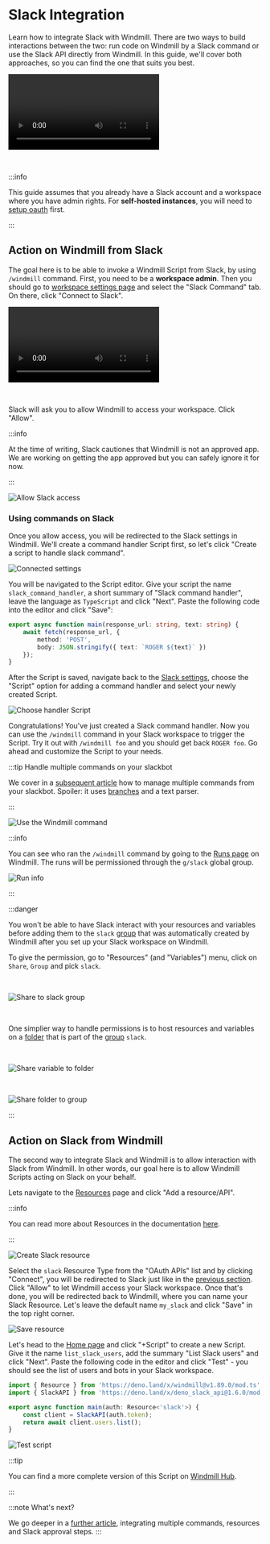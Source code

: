 # Slack Integration

Learn how to integrate Slack with Windmill. There are two ways to build
interactions between the two: run code on Windmill by a Slack command or use the
Slack API directly from Windmill. In this guide, we'll cover both approaches, so
you can find the one that suits you best.

<video
    className="border-2 rounded-xl object-cover w-full h-full"
    autoPlay
    loop
    controls
    id="main-video"
    src="/videos/generated_email.mp4"
    alt="container component"
/>

<br/>


:::info

This guide assumes that you already have a Slack account and a workspace where
you have admin rights. For **self-hosted instances**, you will need to [setup oauth](../misc/2_setup_oauth/index.md) first.

:::

## Action on Windmill from Slack

The goal here is to be able to invoke a Windmill Script from Slack, by using
`/windmill` command. First, you need to be a **workspace admin**. Then you
should go to
[workspace settings page](https://app.windmill.dev/workspace_settings) and
select the "Slack Command" tab. On there, click "Connect to Slack".

<video
    className="border-2 rounded-xl object-cover w-full h-full"
    autoPlay
    loop
    controls
    id="main-video"
    src="/videos/adding_slack_resource.mp4"
/>

<br/>

Slack will ask you to allow Windmill to access your workspace. Click "Allow".

:::info

At the time of writing, Slack cautiones that Windmill is not an approved app. We
are working on getting the app approved but you can safely ignore it for now.

:::

![Allow Slack access](../assets/integrations/slack-2-allow-access.png)

### Using commands on Slack

Once you allow access, you will be redirected to the Slack settings in Windmill.
We'll create a command handler Script first, so let's click "Create a script to
handle slack command".

![Connected settings](../assets/integrations/slack-3-connected.png)

You will be navigated to the Script editor. Give your script the name
`slack_command_handler`, a short summary of "Slack command handler", leave the
language as `TypeScript` and click "Next". Paste the following code into the
editor and click "Save":

```typescript
export async function main(response_url: string, text: string) {
	await fetch(response_url, {
		method: 'POST',
		body: JSON.stringify({ text: `ROGER ${text}` })
	});
}
```

After the Script is saved, navigate back to the
[Slack settings][wm-slack-settings], choose the "Script" option for adding a
command handler and select your newly created Script.

![Choose handler Script](../assets/integrations/slack-4-set-handler.png)

Congratulations! You've just created a Slack command handler. Now you can use
the `/windmill` command in your Slack workspace to trigger the Script. Try it
out with `/windmill foo` and you should get back `ROGER foo`. Go ahead and
customize the Script to your needs.

:::tip Handle multiple commands on your slackbot

We cover in a [subsequent article](https://docs.windmill.dev/blog/handler-slack-commands) how to manage multiple commands from your slackbot. Spoiler: it uses [branches](https://www.windmill.dev/docs/flows/flow_branches) and a text parser.

:::

![Use the Windmill command](../assets/integrations/slack-5-slack-command.png)

:::info

You can see who ran the `/windmill` command by going to the [Runs page][wm-runs]
on Windmill. The runs will be permissioned through the `g/slack` global group.

![Run info](../assets/integrations/slack-6-run-info.png)

:::

:::danger

You won't be able to have Slack interact with your resources and variables before adding them to the `slack` [group](../core_concepts/8_groups_and_folders/index.md#groups) that was automatically created by Windmill after you set up your Slack workspace on Windmill.

To give the permission, go to "Resources" (and "Variables") menu, click on `Share`, `Group` and pick `slack`.

<br/>

![Share to slack group](../assets/integrations/slack-10-slack_group.png)

<br/>

One simplier way to handle permissions is to host resources and variables on a [folder](../core_concepts/8_groups_and_folders/index.md#folders) that is part of the [group](../core_concepts/8_groups_and_folders/index.md#groups) `slack`.

<br/>

![Share variable to folder](../assets/integrations/slack-11-variable_to_folder.png)

<br/>

![Share folder to group](../assets/integrations/slack-12-folder_to_group.png)

:::

## Action on Slack from Windmill

The second way to integrate Slack and Windmill is to allow interaction with
Slack from Windmill. In other words, our goal here is to allow Windmill Scripts
acting on Slack on your behalf.

Lets navigate to the [Resources][wm-resource] page and click "Add a
resource/API".

:::info

You can read more about Resources in the documentation [here][docs-resource].

:::

![Create Slack resource](../assets/integrations/slack-7-resources.png)

Select the `slack` Resource Type from the "OAuth APIs" list and by clicking
"Connect", you will be redirected to Slack just like in the
[previous section](#action-on-windmill-from-slack). Click "Allow" to let
Windmill access your Slack workspace. Once that's done, you will be redirected
back to Windmill, where you can name your Slack Resource. Let's leave the
default name `my_slack` and click "Save" in the top right corner.

![Save resource](../assets/integrations/slack-8-slack-resource.png)

Let's head to the [Home page][wm-home] and click "+Script" to create a new
Script. Give it the name `list_slack_users`, add the summary "List Slack users"
and click "Next". Paste the following code in the editor and click "Test" - you
should see the list of users and bots in your Slack workspace.

```typescript
import { Resource } from 'https://deno.land/x/windmill@v1.89.0/mod.ts';
import { SlackAPI } from 'https://deno.land/x/deno_slack_api@1.6.0/mod.ts';

export async function main(auth: Resource<'slack'>) {
	const client = SlackAPI(auth.token);
	return await client.users.list();
}
```

![Test script](../assets/integrations/slack-9-script-result.png)

:::tip

You can find a more complete version of this Script on
[Windmill Hub][hub-script].

:::

:::note What's next?

We go deeper in a [further article](https://docs.windmill.dev/blog/handler-slack-commands), integrating multiple commands, resources and Slack approval steps.
:::

<!-- Links -->

[wm-slack-settings]: https://app.windmill.dev/workspace_settings?tab=slack
[wm-runs]: https://app.windmill.dev/runs
[wm-resource]: https://app.windmill.dev/resources
[wm-home]: https://app.windmill.dev
[hub-slack]: https://hub.windmill.dev/integrations/slack
[hub-script]: https://hub.windmill.dev/scripts/slack/649/list-users-slack
[docs-resource]: https://docs.windmill.dev/docs/core_concepts/resources_and_types
